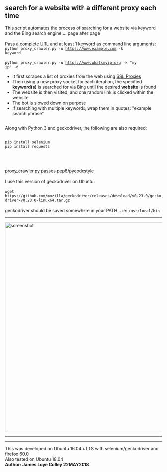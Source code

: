 ## search for a website with a different proxy each time
This script automates the process of searching for a website via keyword
and the Bing search engine.... page after page
<br><br>
Pass a complete URL and at least 1 keyword as command line arguments:
<br>
<code>python proxy_crawler.py -u https://www.example.com -k keyword</code>
<br><br>
<code>python proxy_crawler.py -u https://www.whatsmyip.org -k "my ip" -d</code>
<br>
<ul>
    <li>
        It first scrapes a list of proxies from the web
        using <a href="https://www.sslproxies.org">SSL Proxies</a>
    </li>
    <li>
        Then using a new proxy socket for each iteration, the specified <b>keyword(s)</b>
        is searched for via Bing until the desired <b>website</b> is found
    </li>
    <li>
        The website is then visited, and one random link is clicked within the website
    </li>
    <li>
        The bot is slowed down on purpose
    </li>   
    <li>
        If searching with multiple keywords, wrap them in quotes: "example search phrase"
    </li>
</ul>
<br>
Along with Python 3 and geckodriver, the following are also required:
<pre>
    <code>
pip install selenium
pip install requests
    </code>
</pre>
<br><br>
proxy_crawler.py passes pep8/pycodestyle
<br><br>
I use this version of geckodriver on Ubuntu:
<br><br>
<code>wget https://github.com/mozilla/geckodriver/releases/download/v0.23.0/geckodriver-v0.23.0-linux64.tar.gz</code>
<br><br>
geckodriver should be saved somewhere in your PATH... ie: <code>/usr/local/bin</code>
<hr>
<img src="https://github.com/rootVIII/proxy_web_crawler/blob/master/sc.png" alt="screenshot" height="675" width="700"><hr>
<hr>
This was developed on Ubuntu 16.04.4 LTS with selenium/geckodriver and firefox 60.0
<br>
Also tested on Ubuntu 18.04
<br>
<b>Author: James Loye Colley  22MAY2018</b>
